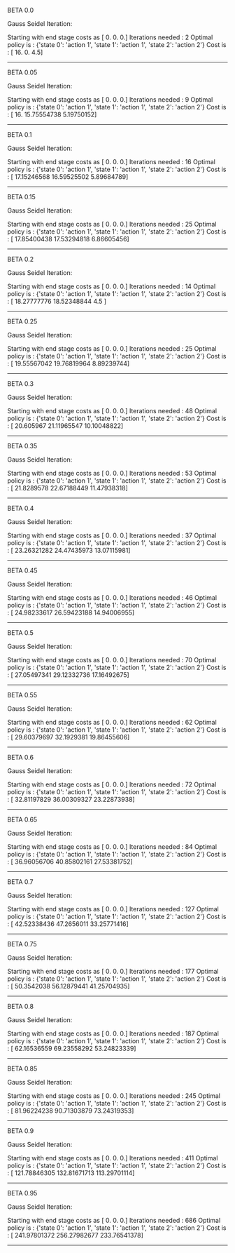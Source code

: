 BETA 0.0

Gauss Seidel Iteration: 

Starting with end stage costs as [ 0.  0.  0.]
Iterations needed : 
2
Optimal policy is :
{'state 0': 'action 1', 'state 1': 'action 1', 'state 2': 'action 2'}
Cost is : 
[ 16.    0.    4.5]


 ------------ 


BETA 0.05

Gauss Seidel Iteration: 

Starting with end stage costs as [ 0.  0.  0.]
Iterations needed : 
9
Optimal policy is :
{'state 0': 'action 1', 'state 1': 'action 1', 'state 2': 'action 2'}
Cost is : 
[ 16.          15.75554738   5.19750152]


 ------------ 


BETA 0.1

Gauss Seidel Iteration: 

Starting with end stage costs as [ 0.  0.  0.]
Iterations needed : 
16
Optimal policy is :
{'state 0': 'action 1', 'state 1': 'action 1', 'state 2': 'action 2'}
Cost is : 
[ 17.15246568  16.59525502   5.89684789]


 ------------ 


BETA 0.15

Gauss Seidel Iteration: 

Starting with end stage costs as [ 0.  0.  0.]
Iterations needed : 
25
Optimal policy is :
{'state 0': 'action 1', 'state 1': 'action 1', 'state 2': 'action 2'}
Cost is : 
[ 17.85400438  17.53294818   6.86605456]


 ------------ 


BETA 0.2

Gauss Seidel Iteration: 

Starting with end stage costs as [ 0.  0.  0.]
Iterations needed : 
14
Optimal policy is :
{'state 0': 'action 1', 'state 1': 'action 1', 'state 2': 'action 2'}
Cost is : 
[ 18.27777776  18.52348844   4.5       ]


 ------------ 


BETA 0.25

Gauss Seidel Iteration: 

Starting with end stage costs as [ 0.  0.  0.]
Iterations needed : 
25
Optimal policy is :
{'state 0': 'action 1', 'state 1': 'action 1', 'state 2': 'action 2'}
Cost is : 
[ 19.55567042  19.76819964   8.89239744]


 ------------ 


BETA 0.3

Gauss Seidel Iteration: 

Starting with end stage costs as [ 0.  0.  0.]
Iterations needed : 
48
Optimal policy is :
{'state 0': 'action 1', 'state 1': 'action 1', 'state 2': 'action 2'}
Cost is : 
[ 20.605967    21.11965547  10.10048822]


 ------------ 


BETA 0.35

Gauss Seidel Iteration: 

Starting with end stage costs as [ 0.  0.  0.]
Iterations needed : 
53
Optimal policy is :
{'state 0': 'action 1', 'state 1': 'action 1', 'state 2': 'action 2'}
Cost is : 
[ 21.8289578   22.67188449  11.47938318]


 ------------ 


BETA 0.4

Gauss Seidel Iteration: 

Starting with end stage costs as [ 0.  0.  0.]
Iterations needed : 
37
Optimal policy is :
{'state 0': 'action 1', 'state 1': 'action 1', 'state 2': 'action 2'}
Cost is : 
[ 23.26321282  24.47435973  13.07115981]


 ------------ 


BETA 0.45

Gauss Seidel Iteration: 

Starting with end stage costs as [ 0.  0.  0.]
Iterations needed : 
46
Optimal policy is :
{'state 0': 'action 1', 'state 1': 'action 1', 'state 2': 'action 2'}
Cost is : 
[ 24.98233617  26.59423188  14.94006955]


 ------------ 


BETA 0.5

Gauss Seidel Iteration: 

Starting with end stage costs as [ 0.  0.  0.]
Iterations needed : 
70
Optimal policy is :
{'state 0': 'action 1', 'state 1': 'action 1', 'state 2': 'action 2'}
Cost is : 
[ 27.05497341  29.12332736  17.16492675]


 ------------ 


BETA 0.55

Gauss Seidel Iteration: 

Starting with end stage costs as [ 0.  0.  0.]
Iterations needed : 
62
Optimal policy is :
{'state 0': 'action 1', 'state 1': 'action 1', 'state 2': 'action 2'}
Cost is : 
[ 29.60379697  32.1929381   19.86455606]


 ------------ 


BETA 0.6

Gauss Seidel Iteration: 

Starting with end stage costs as [ 0.  0.  0.]
Iterations needed : 
72
Optimal policy is :
{'state 0': 'action 1', 'state 1': 'action 1', 'state 2': 'action 2'}
Cost is : 
[ 32.81197829  36.00309327  23.22873938]


 ------------ 


BETA 0.65

Gauss Seidel Iteration: 

Starting with end stage costs as [ 0.  0.  0.]
Iterations needed : 
84
Optimal policy is :
{'state 0': 'action 1', 'state 1': 'action 1', 'state 2': 'action 2'}
Cost is : 
[ 36.96056706  40.85802161  27.53381752]


 ------------ 


BETA 0.7

Gauss Seidel Iteration: 

Starting with end stage costs as [ 0.  0.  0.]
Iterations needed : 
127
Optimal policy is :
{'state 0': 'action 1', 'state 1': 'action 1', 'state 2': 'action 2'}
Cost is : 
[ 42.52338436  47.2656011   33.25771416]


 ------------ 


BETA 0.75

Gauss Seidel Iteration: 

Starting with end stage costs as [ 0.  0.  0.]
Iterations needed : 
177
Optimal policy is :
{'state 0': 'action 1', 'state 1': 'action 1', 'state 2': 'action 2'}
Cost is : 
[ 50.3542038   56.12879441  41.25704935]


 ------------ 


BETA 0.8

Gauss Seidel Iteration: 

Starting with end stage costs as [ 0.  0.  0.]
Iterations needed : 
187
Optimal policy is :
{'state 0': 'action 1', 'state 1': 'action 1', 'state 2': 'action 2'}
Cost is : 
[ 62.16536559  69.23558292  53.24823339]


 ------------ 


BETA 0.85

Gauss Seidel Iteration: 

Starting with end stage costs as [ 0.  0.  0.]
Iterations needed : 
245
Optimal policy is :
{'state 0': 'action 1', 'state 1': 'action 1', 'state 2': 'action 2'}
Cost is : 
[ 81.96224238  90.71303879  73.24319353]


 ------------ 


BETA 0.9

Gauss Seidel Iteration: 

Starting with end stage costs as [ 0.  0.  0.]
Iterations needed : 
411
Optimal policy is :
{'state 0': 'action 1', 'state 1': 'action 1', 'state 2': 'action 2'}
Cost is : 
[ 121.78846305  132.81671713  113.29701114]


 ------------ 


BETA 0.95

Gauss Seidel Iteration: 

Starting with end stage costs as [ 0.  0.  0.]
Iterations needed : 
686
Optimal policy is :
{'state 0': 'action 1', 'state 1': 'action 1', 'state 2': 'action 2'}
Cost is : 
[ 241.97801372  256.27982677  233.76541378]


 ------------ 


